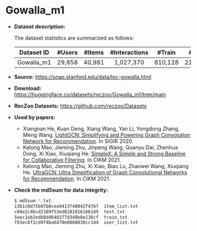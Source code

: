 # Gowalla_m1

+ **Dataset description:**

  The dataset statistics are summarized as follows:

  | Dataset ID         | #Users | #Items | #Interactions |   #Train  |  #Test  | Density |
  |:--------------:|:------:|:------:|:-------------:|:---------:|:-------:|:-------:|
  | Gowalla_m1 | 29,858  | 40,981  |  1,027,370    | 810,128  | 217,242  |  0.00084  |    

+ **Source:** https://snap.stanford.edu/data/loc-gowalla.html
+ **Download:** https://huggingface.co/datasets/reczoo/Gowalla_m1/tree/main
+ **RecZoo Datasets:** https://github.com/reczoo/Datasets

+ **Used by papers:** 
    - Xiangnan He, Kuan Deng, Xiang Wang, Yan Li, Yongdong Zhang, Meng Wang. [LightGCN: Simplifying and Powering Graph Convolution Network for Recommendation](https://arxiv.org/abs/2002.02126). In SIGIR 2020.
    - Kelong Mao, Jieming Zhu, Jinpeng Wang, Quanyu Dai, Zhenhua Dong, Xi Xiao, Xiuqiang He. [SimpleX: A Simple and Strong Baseline for Collaborative Filtering](https://arxiv.org/abs/2109.12613). In CIKM 2021.
    - Kelong Mao, Jieming Zhu, Xi Xiao, Biao Lu, Zhaowei Wang, Xiuqiang He. [UltraGCN: Ultra Simplification of Graph Convolutional Networks for Recommendation](https://arxiv.org/abs/2110.15114). In CIKM 2021.

+ **Check the md5sum for data integrity:**
  ```bash
  $ md5sum *.txt
  13b1c0d75b07b8cea9413f40042f476f  item_list.txt
  c04e2c4bcd2389f53ed8281816166149  test.txt
  5eec1eb2edb8dd648377d348b8e136cf  train.txt
  f83ec6f2cd974ba6470e8808830cc144  user_list.txt
  ```
